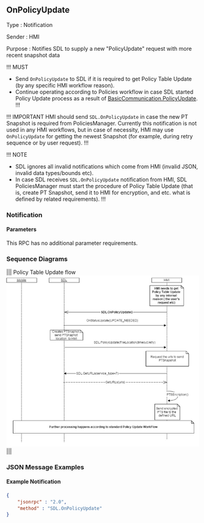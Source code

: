 ## OnPolicyUpdate
Type
: Notification

Sender
: HMI

Purpose
: Notifies SDL to supply a new "PolicyUpdate" request with more recent snapshot data

!!! MUST   
   - Send `OnPolicyUpdate` to SDL if it is required to get Policy Table Update (by any specific HMI workflow reason).
   - Continue operating according to Policies workflow in case SDL started Policy Update process as a result of [BasicCommunication.PolicyUpdate](../../basiccommunication/policyupdate/).
!!!

!!! IMPORTANT
HMI should send `SDL.OnPolicyUpdate` in case the new PT Snapshot is required from PoliciesManager. 
Currently this notification is not used in any HMI workflows, but in case of necessity, HMI may use `OnPolicyUpdate` for getting the newest Snapshot (for example, during retry sequence or by user request).
!!!

!!! NOTE
   - SDL ignores all invalid notifications which come from HMI (invalid JSON, invalid data types/bounds etc).
   - In case SDL receives `SDL.OnPolicyUpdate` notification from HMI, SDL PoliciesManager must start the procedure of Policy Table Update (that is, create PT Snapshot, send it to HMI for encryption, and etc. what is defined by related requirements).
!!!

### Notification

#### Parameters
This RPC has no additional parameter requirements.

### Sequence Diagrams

|||
Policy Table Update flow
![OnPolicyUpdate](./assets/OnPolicyUpdate.jpg)
|||

### JSON Message Examples

#### Example Notification
```json
{
	"jsonrpc" : "2.0",
	"method" : "SDL.OnPolicyUpdate"
}
```
